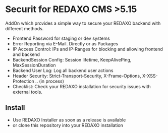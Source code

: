 # Securit for REDAXO CMS >5.15

AddOn which provides a simple way to secure your REDAXO backend with different methods.

* Frontend Password for staging or dev systems
* Error Reporting via E-Mail. Directly or as Packages
* IP Access Control: IPs and IP-Ranges for blocking and allowing frontend and backend 
* BackendSession Config: Session lifetime, KeepAlivePing, MaxSessionDuration
* Backend User Log: Log all backend user actions
* Header Security: Strict-Transport-Security, X-Frame-Options, X-XSS-Protection .. (in process)
* Checklist: Check your REDAXO installation for security issues with external tools.

## Install

* Use REDAXO Installer as soon as a release is available
* or clone this repository into your REDAXO installation

